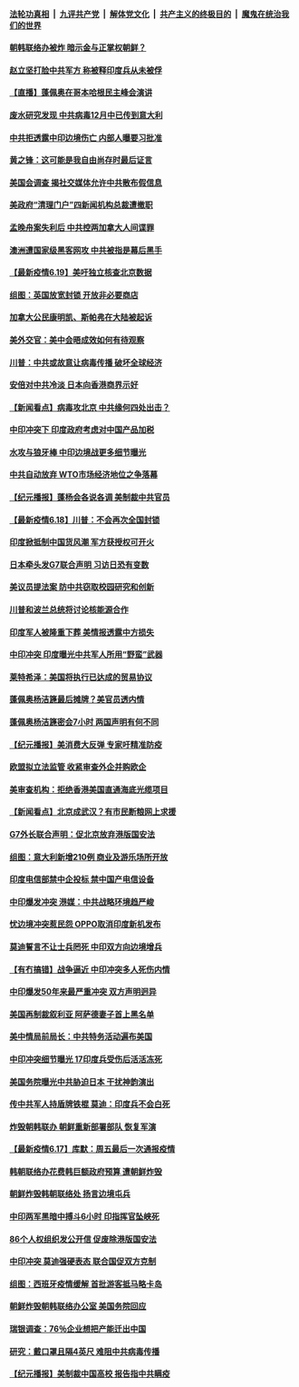 

####  [法轮功真相](../../../../basic/blob/master/README.md?t=06200331) &nbsp;|&nbsp; [九评共产党](../../../../9ping.md/blob/master/README.md?t=06200331) &nbsp;|&nbsp; [解体党文化](../../../../jtdwh.md/blob/master/README.md?t=06200331)  &nbsp;|&nbsp; [共产主义的终极目的](../../../../gczydzjmd.md/blob/master/README.md?t=06200331) &nbsp;|&nbsp; [魔鬼在统治我们的世界](../../../../mgztzwmdsj.md/blob/master/README.md?t=06200331) 

#### [朝韩联络办被炸 暗示金与正掌权朝鲜？](../pages/nsc418/n12198651.md?t=06200331) 

#### [赵立坚打脸中共军方 称被释印度兵从未被俘](../pages/nsc418/n12198632.md?t=06200331) 

#### [【直播】蓬佩奥在哥本哈根民主峰会演讲](../pages/nsc418/n12198355.md?t=06200331) 

#### [废水研究发现 中共病毒12月中已传到意大利](../pages/nsc418/n12198335.md?t=06200331) 

#### [中共拒透露中印边境伤亡 内部人曝要习批准](../pages/nsc418/n12198521.md?t=06200331) 

#### [黄之锋：这可能是我自由尚存时最后证言](../pages/nsc418/n12198585.md?t=06200331) 

#### [美国会调查 揭社交媒体允许中共散布假信息](../pages/nsc418/n12198310.md?t=06200331) 

#### [美政府“清理门户”四新闻机构总裁遭撤职](../pages/nsc418/n12198300.md?t=06200331) 

#### [孟晚舟案失利后 中共控两加拿大人间谍罪](../pages/nsc418/n12197993.md?t=06200331) 

#### [澳洲遭国家级黑客网攻 中共被指是幕后黑手](../pages/nsc418/n12197232.md?t=06200331) 

#### [【最新疫情6.19】美吁独立核查北京数据](../pages/nsc418/n12196803.md?t=06200331) 

#### [组图：英国放宽封锁 开放非必要商店](../pages/nsc418/n12194454.md?t=06200331) 

#### [加拿大公民康明凯、斯帕弗在大陆被起诉](../pages/nsc418/n12197374.md?t=06200331) 

#### [美外交官：美中会晤成效如何有待观察](../pages/nsc418/n12196954.md?t=06200331) 

#### [川普：中共或故意让病毒传播 破坏全球经济](../pages/nsc418/n12196283.md?t=06200331) 

#### [安倍对中共冷淡 日本向香港商界示好](../pages/nsc418/n12196586.md?t=06200331) 

#### [【新闻看点】病毒攻北京 中共缘何四处出击？](../pages/nsc418/n12196497.md?t=06200331) 

#### [中印冲突下 印度政府考虑对中国产品加税](../pages/nsc418/n12196479.md?t=06200331) 

#### [水攻与狼牙棒 中印边境战更多细节曝光](../pages/nsc418/n12196307.md?t=06200331) 

#### [中共自动放弃 WTO市场经济地位之争落幕](../pages/nsc418/n12196264.md?t=06200331) 

#### [【纪元播报】蓬杨会各说各调 美制裁中共官员](../pages/nsc418/n12196138.md?t=06200331) 

#### [【最新疫情6.18】川普：不会再次全国封锁](../pages/nsc418/n12193644.md?t=06200331) 

#### [印度掀抵制中国货风潮 军方获授权可开火](../pages/nsc418/n12195858.md?t=06200331) 

#### [日本牵头发G7联合声明 习访日恐有变数](../pages/nsc418/n12195483.md?t=06200331) 

#### [美议员提法案 防中共窃取校园研究和创新](../pages/nsc418/n12195563.md?t=06200331) 

#### [川普和波兰总统将讨论核能源合作](../pages/nsc418/n12195791.md?t=06200331) 

#### [印度军人被隆重下葬 美情报透露中方损失](../pages/nsc418/n12195687.md?t=06200331) 

#### [中印冲突 印度曝光中共军人所用“野蛮”武器](../pages/nsc418/n12195119.md?t=06200331) 

#### [莱特希泽：美国将执行已达成的贸易协议](../pages/nsc418/n12195278.md?t=06200331) 

#### [蓬佩奥杨洁篪最后摊牌？美官员透内情](../pages/nsc418/n12195078.md?t=06200331) 

#### [蓬佩奥杨洁篪密会7小时 两国声明有何不同](../pages/nsc418/n12194738.md?t=06200331) 

#### [【纪元播报】美消费大反弹 专家吁精准防疫](../pages/nsc418/n12193751.md?t=06200331) 

#### [欧盟拟立法监管 收紧审查外企并购欧企](../pages/nsc418/n12193604.md?t=06200331) 

#### [美审查机构：拒绝香港美国直通海底光缆项目](../pages/nsc418/n12193561.md?t=06200331) 

#### [【新闻看点】北京成武汉？有市民断粮网上求援](../pages/nsc418/n12193215.md?t=06200331) 

#### [G7外长联合声明：促北京放弃港版国安法](../pages/nsc418/n12193181.md?t=06200331) 

#### [组图：意大利新增210例 商业及游乐场所开放](../pages/nsc418/n12191439.md?t=06200331) 

#### [印度电信部禁中企投标 禁中国产电信设备](../pages/nsc418/n12193167.md?t=06200331) 

#### [中印爆发冲突 港媒：中共战略环境趋严峻](../pages/nsc418/n12193211.md?t=06200331) 

#### [忧边境冲突惹民怨 OPPO取消印度新机发布](../pages/nsc418/n12193074.md?t=06200331) 

#### [莫迪誓言不让士兵罔死 中印双方向边境增兵](../pages/nsc418/n12192801.md?t=06200331) 

#### [【有冇搞错】战争逼近 中印冲突多人死伤内情](../pages/nsc418/n12192916.md?t=06200331) 

#### [中印爆发50年来最严重冲突 双方声明迥异](../pages/nsc418/n12192677.md?t=06200331) 

#### [美国再制裁叙利亚 阿萨德妻子首上黑名单](../pages/nsc418/n12192793.md?t=06200331) 

#### [美中情局前局长：中共特务活动遍布美国](../pages/nsc418/n12192685.md?t=06200331) 

#### [中印冲突细节曝光 17印度兵受伤后活活冻死](../pages/nsc418/n12192420.md?t=06200331) 

#### [美国务院曝光中共胁迫日本 干扰神韵演出](../pages/nsc418/n12190406.md?t=06200331) 

#### [传中共军人持盾牌铁棍 莫迪：印度兵不会白死](../pages/nsc418/n12192494.md?t=06200331) 

#### [炸毁朝韩联办 朝鲜重新部署部队 恢复军演](../pages/nsc418/n12192163.md?t=06200331) 

#### [【最新疫情6.17】库默：周五最后一次通报疫情](../pages/nsc418/n12190739.md?t=06200331) 

#### [韩朝联络办花费韩巨额政府预算 遭朝鲜炸毁](../pages/nsc418/n12192039.md?t=06200331) 

#### [朝鲜炸毁韩朝联络处 扬言边境屯兵](../pages/nsc418/n12191878.md?t=06200331) 

#### [中印两军黑暗中搏斗6小时 印指挥官坠峡死](../pages/nsc418/n12191954.md?t=06200331) 

#### [86个人权组织发公开信 促废除港版国安法](../pages/nsc418/n12191921.md?t=06200331) 

#### [中印冲突 莫迪强硬表态 联合国促双方克制](../pages/nsc418/n12191869.md?t=06200331) 

#### [组图：西班牙疫情缓解 首批游客抵马略卡岛](../pages/nsc418/n12189584.md?t=06200331) 

#### [朝鲜炸毁朝韩联络办公室 美国务院回应](../pages/nsc418/n12191066.md?t=06200331) 

#### [瑞银调查：76％企业想把产能迁出中国](../pages/nsc418/n12191024.md?t=06200331) 

#### [研究：戴口罩且隔4英尺 难阻中共病毒传播](../pages/nsc418/n12190666.md?t=06200331) 

#### [【纪元播报】美制裁中国高校 报告指中共瞒疫](../pages/nsc418/n12190816.md?t=06200331) 

